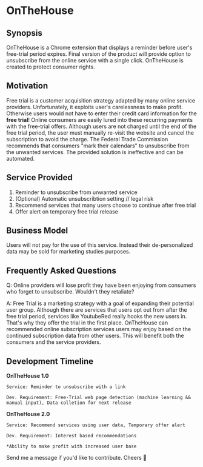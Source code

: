 # OnTheHouse


## Synopsis
OnTheHouse is a Chrome extension that displays a reminder before user's free-trial period expires. Final version of the product will provide option to unsubscribe from the online service with a single click. OnTheHouse is created to protect consumer rights.


## Motivation
Free trial is a customer acquisition strategy adapted by many online service providers. Unfortunately, it exploits user's carelessness to make profit. Otherwise users would not have to enter their credit card information for the <b>free trial</b>!  Online consumers are easily lured into these recurring payments with the free-trial offers. Although users are not charged until the end of the free trial period, the user must manually re-visit the website and cancel the subscription to avoid the charge. The Federal Trade Commission recommends that consumers "mark their calendars" to unsubscribe from the unwanted services. The provided solution is ineffective and can be automated.


## Service Provided
1. Reminder to unsubscribe from unwanted service
2. (Optional) Automatic unsubscribtion setting // legal risk
3. Recommend services that many users choose to continue after free trial
4. Offer alert on temporary free trial release


## Business Model
Users will not pay for the use of this service. Instead their de-personalized data may be sold for marketing studies purposes.


## Frequently Asked Questions
Q: Online providers will lose profit they have been enjoying from consumers who forget to unsubscribe. Wouldn't they retaliate?

A: Free Trial is a marketing strategy with a goal of expanding their potential user group. Although there are services that users opt out from after the free trial period, services like YoutubeRed really hooks the new users in. That's why they offer the trial in the first place. OnTheHouse can recommended online subscription services users may enjoy based on the continued subscription data from other users. This will benefit both the consumers and the service providers.


## Development Timeline

<b>OnTheHouse 1.0</b>

    Service: Reminder to unsubscribe with a link

    Dev. Requirement: Free-Trial web page detection (machine learning && manual input), Data colletion for next release
  


<b>OnTheHouse 2.0</b>

    Service: Recommend services using user data, Temporary offer alert

    Dev. Requirement: Interest based recommendations
  
    *Ability to make profit with increased user base
  



Send me a message if you'd like to contribute. Cheers 🍹
